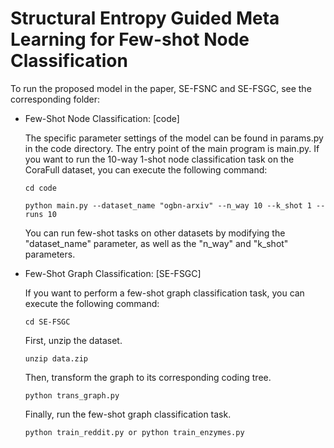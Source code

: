 # Structural Entropy Guided Meta Learning for Few-shot Node Classification

To run the proposed model in the paper, SE-FSNC and SE-FSGC, see the corresponding folder:

* Few-Shot Node Classification: [code]
  
  The specific parameter settings of the model can be found in params.py in the code directory. The entry point of the main program is main.py. If you want to run the 10-way 1-shot node classification task on the CoraFull dataset, you can execute the following command:
  ```
  cd code
  ```
  ```
  python main.py --dataset_name "ogbn-arxiv" --n_way 10 --k_shot 1 --runs 10
  ```
  You can run few-shot tasks on other datasets by modifying the "dataset_name" parameter, as well as the "n_way" and "k_shot" parameters.

* Few-Shot Graph Classification: [SE-FSGC]

  If you want to perform a few-shot graph classification task, you can execute the following command:
  ```
  cd SE-FSGC
  ```
  First, unzip the dataset.
  ```
  unzip data.zip
  ```

  Then, transform the graph to its corresponding coding tree.
  ```
  python trans_graph.py
  ```

  Finally, run the few-shot graph classification task.

  ```
  python train_reddit.py or python train_enzymes.py
  ```
